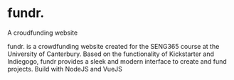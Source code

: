 # fundr.    
A croudfunding website


fundr. is a crowdfunding website created for the SENG365 course at the University of Canterbury.
Based on the functionality of Kickstarter and Indiegogo, fundr provides a sleek and modern interface to create and fund projects.
Build with NodeJS and VueJS
